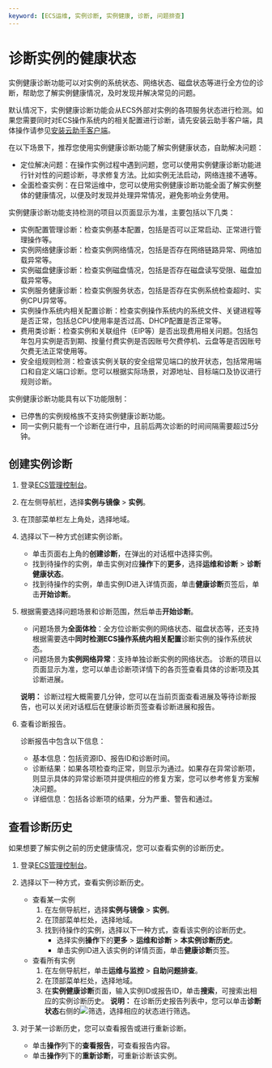```yaml
---
keyword: [ECS运维, 实例诊断, 实例健康, 诊断, 问题排查]
---
```


# 诊断实例的健康状态

实例健康诊断功能可以对实例的系统状态、网络状态、磁盘状态等进行全方位的诊断，帮助您了解实例健康情况，及时发现并解决常见的问题。

默认情况下，实例健康诊断功能会从ECS外部对实例的各项服务状态进行检测。如果您需要同时对ECS操作系统内的相关配置进行诊断，请先安装云助手客户端，具体操作请参见[安装云助手客户端](/intl.zh-CN/运维与监控/云助手/配置云助手客户端/安装云助手客户端.md)。

在以下场景下，推荐您使用实例健康诊断功能了解实例健康状态，自助解决问题：

-   定位解决问题：在操作实例过程中遇到问题，您可以使用实例健康诊断功能进行针对性的问题诊断，寻求修复方法。比如实例无法启动，网络连接不通等。
-   全面检查实例：在日常运维中，您可以使用实例健康诊断功能全面了解实例整体的健康情况，以便及时发现并处理异常情况，避免影响业务使用。

实例健康诊断功能支持检测的项目以页面显示为准，主要包括以下几类：

-   实例配置管理诊断：检查实例基本配置，包括是否可以正常启动、正常进行管理操作等。
-   实例网络健康诊断：检查实例网络情况，包括是否存在网络链路异常、网络加载异常等。
-   实例磁盘健康诊断：检查实例磁盘情况，包括是否存在磁盘读写受限、磁盘加载异常等。
-   实例服务健康诊断：检查实例服务状态，包括是否存在实例系统检查超时、实例CPU异常等。
-   实例操作系统内相关配置诊断：检查实例操作系统内的系统文件、关键进程等是否正常，包括总CPU使用率是否过高、DHCP配置是否正常等。
-   费用类诊断：检查实例和关联组件（EIP等）是否出现费用相关问题。包括包年包月实例是否到期、按量付费实例是否因账号欠费停机、云盘等是否因账号欠费无法正常使用等。
-   安全组规则检测：检查该实例关联的安全组常见端口的放开状态，包括常用端口和自定义端口诊断。您可以根据实际场景，对源地址、目标端口及协议进行规则诊断。

实例健康诊断功能具有以下功能限制：

-   已停售的实例规格族不支持实例健康诊断功能。
-   同一实例只能有一个诊断在进行中，且前后两次诊断的时间间隔需要超过5分钟。

## 创建实例诊断

1.  登录[ECS管理控制台](https://ecs.console.aliyun.com)。

2.  在左侧导航栏，选择**实例与镜像** \> **实例**。

3.  在顶部菜单栏左上角处，选择地域。

4.  选择以下一种方式创建实例诊断。

    -   单击页面右上角的**创建诊断**，在弹出的对话框中选择实例。
    -   找到待操作的实例，单击实例对应**操作**下的**更多**，选择**运维和诊断** \> **诊断健康状态**。
    -   找到待操作的实例，单击实例ID进入详情页面，单击**健康诊断**页签后，单击**开始诊断**。
5.  根据需要选择问题场景和诊断范围，然后单击**开始诊断**。

    -   问题场景为**全面体检**：全方位诊断实例的网络状态、磁盘状态等，还支持根据需要选中**同时检测ECS操作系统内相关配置**诊断实例的操作系统状态。
    -   问题场景为**实例网络异常**：支持单独诊断实例的网络状态。
    诊断的项目以页面显示为准，您可以单击诊断项详情下的各页签查看具体的诊断项及其诊断进展。

    **说明：** 诊断过程大概需要几分钟，您可以在当前页面查看进展及等待诊断报告，也可以关闭对话框后在健康诊断页签查看诊断进展和报告。

6.  查看诊断报告。

    诊断报告中包含以下信息：

    -   基本信息：包括资源ID、报告ID和诊断时间。
    -   诊断结果：如果各项检查均正常，则显示为通过。如果存在异常诊断项，则显示具体的异常诊断项并提供相应的修复方案，您可以参考修复方案解决问题。
    -   详细信息：包括各诊断项的结果，分为严重、警告和通过。

## 查看诊断历史

如果想要了解实例之前的历史健康情况，您可以查看实例的诊断历史。

1.  登录[ECS管理控制台](https://ecs.console.aliyun.com)。

2.  选择以下一种方式，查看实例诊断历史。

    -   查看某一实例
        1.  在左侧导航栏，选择**实例与镜像** \> **实例**。
        2.  在顶部菜单栏处，选择地域。
        3.  找到待操作的实例，选择以下一种方式，查看该实例的诊断历史。
            -   选择实例**操作**下的**更多** \> **运维和诊断** \> **本实例诊断历史**。
            -   单击实例ID进入该实例的详情页面，单击**健康诊断**页签。
    -   查看所有实例
        1.  在左侧导航栏，单击**运维与监控** \> **自助问题排查**。
        2.  在顶部菜单栏处，选择地域。
        3.  在**实例健康诊断**页面，输入实例ID或报告ID，单击**搜索**，可搜索出相应的实例诊断历史。
    **说明：** 在诊断历史报告列表中，您可以单击**诊断状态**右侧的![筛选](https://static-aliyun-doc.oss-accelerate.aliyuncs.com/assets/img/zh-CN/6077559951/p142301.png)，选择相应的状态进行筛选。

3.  对于某一诊断历史，您可以查看报告或进行重新诊断。

    -   单击**操作**列下的**查看报告**，可查看报告内容。
    -   单击**操作**列下的**重新诊断**，可重新诊断该实例。

